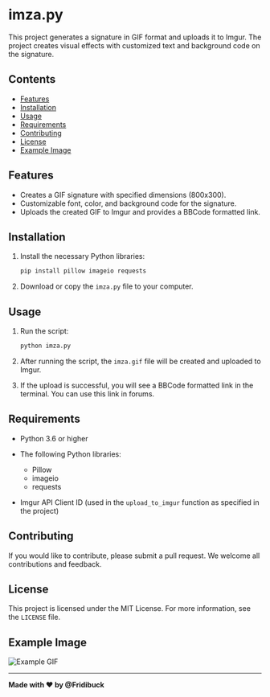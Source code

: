 # imza.py

This project generates a signature in GIF format and uploads it to Imgur. The project creates visual effects with customized text and background code on the signature.

## Contents
- [Features](#features)
- [Installation](#installation)
- [Usage](#usage)
- [Requirements](#requirements)
- [Contributing](#contributing)
- [License](#license)
- [Example Image](#example-image)

## Features
- Creates a GIF signature with specified dimensions (800x300).
- Customizable font, color, and background code for the signature.
- Uploads the created GIF to Imgur and provides a BBCode formatted link.

## Installation

1. Install the necessary Python libraries:
    ```bash
    pip install pillow imageio requests
    ```

2. Download or copy the `imza.py` file to your computer.

## Usage

1. Run the script:
    ```bash
    python imza.py
    ```

2. After running the script, the `imza.gif` file will be created and uploaded to Imgur.

3. If the upload is successful, you will see a BBCode formatted link in the terminal. You can use this link in forums.

## Requirements

- Python 3.6 or higher
- The following Python libraries:
  - Pillow
  - imageio
  - requests

- Imgur API Client ID (used in the `upload_to_imgur` function as specified in the project)

## Contributing

If you would like to contribute, please submit a pull request. We welcome all contributions and feedback.

## License

This project is licensed under the MIT License. For more information, see the `LICENSE` file.

## Example Image

![Example GIF](https://i.imgur.com/XZXUBsA.gif)

---

**Made with ❤ by @Fridibuck**
